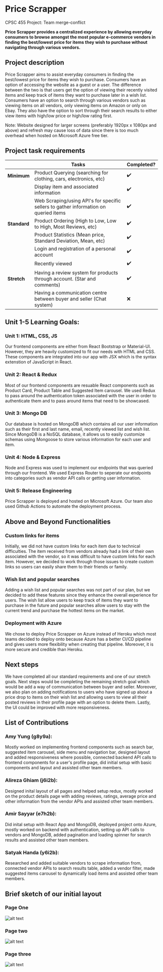 # Price Scrapper
CPSC 455 Project: Team merge-conflict

**Price Scrapper provides a centralized experience by allowing everyday consumers to browse amongst the most popular e-commerce vendors in finding the best/lowest price for items they wish to purchase without navigating through various vendors.**


## Project description
Price Scrapper aims to assist everyday consumers in finding the best/lowest price for items they wish to purchase. Consumers have an option of accessing the website as a guest or a user. The difference between the two is that users get the option of viewing their recently visited items and keep track of items they want to purchase later in a wish list. Consumers have an option to search through various vendors such as viewing items on all vendors, only viewing items on Amazon or only on Ebay. They also have the option to sort through their search results to either view items with high/low price or high/low rating first.

Note: Website designed for larger screens (preferably 1920px x 1080px and above) and refresh may cause loss of data since there is too much overhead when hosted on Microsoft Azure free tier.

## Project task requirements

|          | Tasks                                                                                                                   | Completed?             |
|----------|------------------------------------------------------------------------------------------------------------------------|-------------------------|
| **Minimum**  | Product Querying (searching for clothing, cars, electronics, etc)                                                  | :heavy_check_mark:      |
|          | Display item and associated information                                                                                | :heavy_check_mark:      |
|          | Web Scraping/using API's for specific sellers to gather information on queried items                                   | :heavy_check_mark:      |
| **Standard** | Product Ordering (High to Low, Low to High, Most Reviews, etc)                                                     | :heavy_check_mark:      |
|          | Product Statistics (Mean price, Standard Deviation, Mean, etc)                                                         | :heavy_check_mark:      |
|          | Login and registration of a personal account                                                                           | :heavy_check_mark:      |
|          | Recently viewed                                                                                                        | :heavy_check_mark:      |
| **Stretch**  | Having a review system for products through account. (Star and comments)                                           | :heavy_check_mark:      |
|          | Having a communication centre between buyer and seller (Chat system)                                                   | :x:                     |

## Unit 1-5 Learning Goals:
### Unit 1: HTML, CSS, JS
Our frontend components are either from React Bootstrap or Material-UI. However, they are heavily customized to fit our needs with HTML and CSS. These components are integrated into our app with JSX which is the syntax extenstion of JavaScript in React.

### Unit 2: React & Redux
Most of our frontend components are resuable React components such as Product Card, Product Table and Suggested Item carousel. We used Redux to pass around the authentication token associated with the user in order to authenticate them and to pass around items that need to be showcased.

### Unit 3: Mongo DB
Our database is hosted on MongoDB which contains all our user information such as their first and last name, email, recently viewed list and wish list.
Since MongoDB is a NoSQL database, it allows us to easily customize schemas using Mongoose to store various information for each user and item.

### Unit 4: Node & Express
Node and Express was used to implement our endpoints that was queried through our frontend. We used Express Router to seperate our endpoints into categories such as vendor API calls or getting user information.

### Unit 5: Release Engineering
Price Scrapper is deployed and hosted on Microsoft Azure. Our team also used Github Actions to automate the deployment process.


## Above and Beyond Functionalities
### Custom links for items
Initially, we did not have custom links for each item due to technical difficulties. The item received from vendors already had a link of their own associated with the vendor, so it was difficult to have custom links for each item. However, we decided to work through those issues to create custom links so users can easily share them to their friends or family.

### Wish list and popular searches
Adding a wish list and popular searches was not part of our plan, but we decided to add these features since they enhance the overall experience for users. The wish list allow users to keep track of items they want to purchase in the future and popular searches allow users to stay with the current trend and purchase the hottest items on the market.

### Deployment with Azure
We chose to deploy Price Scrapper on Azure instead of Heroku which most teams decided to deploy onto because Azure has a better CI/CD pipeline and gives users more flexibility when creating that pipeline. Moreover, it is more secure and credible than Heroku.


## Next steps
We have completed all our standard requirements and one of our stretch goals. Next steps would be completing the remaining stretch goal which would be add a way of communication between buyer and seller. Moreover, we also plan on adding notifications to users who have signed up about a price drop to items on their wish list and allowing users to view all their posted reviews in their profile page with an option to delete them. Lastly, the UI could be improved with more responsiveness.

## List of Contributions

### Amy Yung (g8y9a): 
Mostly worked on implementing frontend components such as search bar, suggested item carousel, side menu and navigation bar, designed layout and added responsiveness where possible, connected backend API calls to frontend components for a user's profile page, did initial setup with basic components and layout and assisted other team members.

### Alireza Ghiam (j6i2b): 
Designed inital layout of all pages and helped setup redux, mostly worked on the product details page with adding reviews, ratings, average price and other information from the vendor APIs and assisted other team members.

### Amir Sayyar (e7h2b): 
Did inital setup with React App and MongoDB, deployed project onto Azure, mostly worked on backend with authentication, setting up API calls to vendors and MongoDB, added pagination and loading spinner for search results and assisted other team members.

### Satyak Handa (y6i2b): 
Researched and added suitable vendors to scrape information from, connected vendor APIs to search results table, added a vendor filter, made suggested items carousel to dynamically load items and assisted other team members.

## Brief sketch of our initial layout

### Page One
![alt text](./firstPage.png)

### Page two 

![alt text](./secondPage.png)

### Page three
![alt text](./thirdpage.png)





